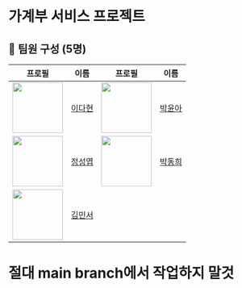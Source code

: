 # 가계부 서비스 프로젝트
## 📌 팀원 구성 (5명)

| 프로필 | 이름 | 프로필 | 이름 |
|--------|------|--------|------|
| <img src="https://avatars.githubusercontent.com/dlekgus1q?v=4" width="100"> | [이다현](https://github.com/dlekgus1q) | <img src="https://avatars.githubusercontent.com/0woy?v=4" width="100"> | [박윤아](https://github.com/0woy) |
| <img src="https://avatars.githubusercontent.com/MeonW?v=4" width="100"> | [정성엽](https://github.com/MeonW) | <img src="https://avatars.githubusercontent.com/ParkPark8?v=4" width="100"> | [박동희](https://github.com/ParkPark8) |
| <img src="https://avatars.githubusercontent.com/meentho?v=4" width="100"> | [김민서](https://github.com/meentho) | |


# 절대 main branch에서 작업하지 말것
